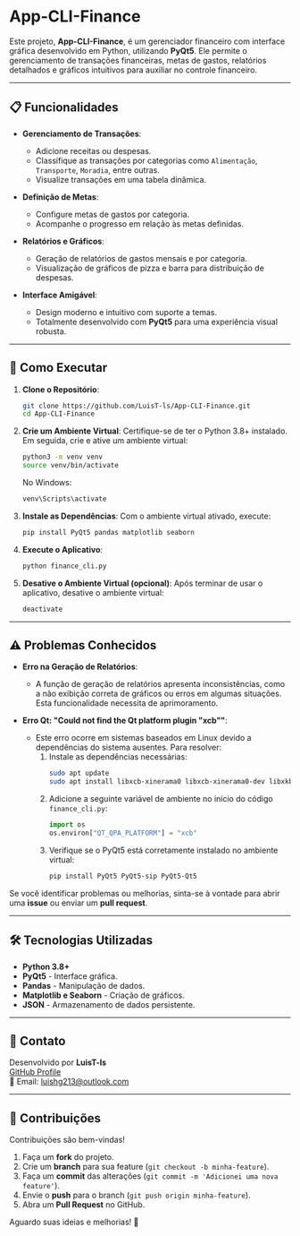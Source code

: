 # App-CLI-Finance

Este projeto, **App-CLI-Finance**, é um gerenciador financeiro com interface gráfica desenvolvido em Python, utilizando **PyQt5**. Ele permite o gerenciamento de transações financeiras, metas de gastos, relatórios detalhados e gráficos intuitivos para auxiliar no controle financeiro.

---

## 📋 Funcionalidades

- **Gerenciamento de Transações**:

  - Adicione receitas ou despesas.
  - Classifique as transações por categorias como `Alimentação`, `Transporte`, `Moradia`, entre outras.
  - Visualize transações em uma tabela dinâmica.

- **Definição de Metas**:

  - Configure metas de gastos por categoria.
  - Acompanhe o progresso em relação às metas definidas.

- **Relatórios e Gráficos**:

  - Geração de relatórios de gastos mensais e por categoria.
  - Visualização de gráficos de pizza e barra para distribuição de despesas.

- **Interface Amigável**:
  - Design moderno e intuitivo com suporte a temas.
  - Totalmente desenvolvido com **PyQt5** para uma experiência visual robusta.

---

## 🚀 Como Executar

1. **Clone o Repositório**:

   ```bash
   git clone https://github.com/LuisT-ls/App-CLI-Finance.git
   cd App-CLI-Finance
   ```

2. **Crie um Ambiente Virtual**:
   Certifique-se de ter o Python 3.8+ instalado. Em seguida, crie e ative um ambiente virtual:

   ```bash
   python3 -m venv venv
   source venv/bin/activate
   ```

   No Windows:

   ```cmd
   venv\Scripts\activate
   ```

3. **Instale as Dependências**:
   Com o ambiente virtual ativado, execute:

   ```bash
   pip install PyQt5 pandas matplotlib seaborn
   ```

4. **Execute o Aplicativo**:

   ```bash
   python finance_cli.py
   ```

5. **Desative o Ambiente Virtual (opcional)**:
   Após terminar de usar o aplicativo, desative o ambiente virtual:
   ```bash
   deactivate
   ```

---

## ⚠️ Problemas Conhecidos

- **Erro na Geração de Relatórios**:

  - A função de geração de relatórios apresenta inconsistências, como a não exibição correta de gráficos ou erros em algumas situações. Esta funcionalidade necessita de aprimoramento.

- **Erro Qt: "Could not find the Qt platform plugin \"xcb\""**:
  - Este erro ocorre em sistemas baseados em Linux devido a dependências do sistema ausentes. Para resolver:
    1. Instale as dependências necessárias:
       ```bash
       sudo apt update
       sudo apt install libxcb-xinerama0 libxcb-xinerama0-dev libxkbcommon-x11-0
       ```
    2. Adicione a seguinte variável de ambiente no início do código `finance_cli.py`:
       ```python
       import os
       os.environ["QT_QPA_PLATFORM"] = "xcb"
       ```
    3. Verifique se o PyQt5 está corretamente instalado no ambiente virtual:
       ```bash
       pip install PyQt5 PyQt5-sip PyQt5-Qt5
       ```

Se você identificar problemas ou melhorias, sinta-se à vontade para abrir uma **issue** ou enviar um **pull request**.

---

## 🛠️ Tecnologias Utilizadas

- **Python 3.8+**
- **PyQt5** - Interface gráfica.
- **Pandas** - Manipulação de dados.
- **Matplotlib e Seaborn** - Criação de gráficos.
- **JSON** - Armazenamento de dados persistente.

---

## 📧 Contato

Desenvolvido por **LuisT-ls**  
[GitHub Profile](https://github.com/LuisT-ls)  
📧 Email: [luishg213@outlook.com](mailto:luishg213@outlook.com)

---

## 🤝 Contribuições

Contribuições são bem-vindas!

1. Faça um **fork** do projeto.
2. Crie um **branch** para sua feature (`git checkout -b minha-feature`).
3. Faça um **commit** das alterações (`git commit -m 'Adicionei uma nova feature'`).
4. Envie o **push** para o branch (`git push origin minha-feature`).
5. Abra um **Pull Request** no GitHub.

Aguardo suas ideias e melhorias! 🎉
